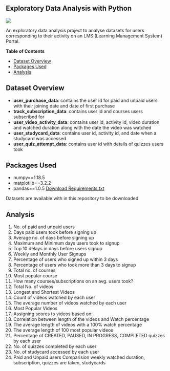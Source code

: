 ## Exploratory Data Analysis with Python
[![](https://img.shields.io/github/license/shine-jayakumar/Covid19-Exploratory-Analysis-With-SQL)](https://github.com/shine-jayakumar/Exploratory-Data-Analysis-with-Python/blob/main/LICENSE "![](https://img.shields.io/github/license/shine-jayakumar/Covid19-Exploratory-Analysis-With-SQL)")

An exploratory data analysis project to analyse datasets for users corresponding to their activity on an LMS (Learning Management System) Portal.

**Table of Contents**

- [Dataset Overview](#dataset-overview "Dataset Overview")
- [Packages Used](#packages-used "Packages Used")
- [Analysis](#Analysis "Analysis")


## Dataset Overview
- **user_purchase_data**: contains the user id for paid and unpaid users with their joining date and date of first purchase
- **track_subscription_data**: contains user id and courses users subscribed for
- **user_video_activity_data**: contains user id, activity id, video duration and watched duration along with the date the video was watched
- **user_studycard_data**: contains user id, activity id, and date when a studycard was accessed
- **user_quiz_attempt_data**: contains user id with details of quizzes users took

## Packages Used
- numpy==1.18.5
- matplotlib==3.2.2
- pandas==1.0.5
[Download Requirements.txt](https://github.com/shine-jayakumar/Exploratory-Data-Analysis-with-Python/blob/main/requirements.txt "Requirements.txt")



Datasets are available with in this repository to be downloaded

## Analysis

1.	No. of paid and unpaid users
2.	Days paid users took before signing up
3.	Average no. of days before signing up
4.	Maximum and Minimum days users took to signup
5.	Top 10 delays in days before users signup
6.	Weekly and Monthly User Signups
7.	Percentage of users who signed up within 3 days
8.	Percentage of users who took more than 3 days to signup
9.	Total no. of courses
10.	Most popular course
11.	How many courses/subscriptions on an avg. users took?
12.	Total No. of videos
13.	Longest and Shortest Videos
14.	Count of videos watched by each user
15.	The average number of videos watched by each user
16.	Most Popular Videos
17.	Assigning scores to videos based on:
18.	Correlation between length of the videos and Watch percentage
19.	The average length of videos with a 100% watch percentage
20.	The average length of 100 most popular videos
21.	Percentage of CREATED, PAUSED, IN PROGRESS, COMPLETED quizzes by each user
22.	No. of quizzes completed by each user
23.	No. of studycard accessed by each user
24.	Paid and Unpaid users Comparision weekly watched duration, subscription, quizzes are taken, studycards

